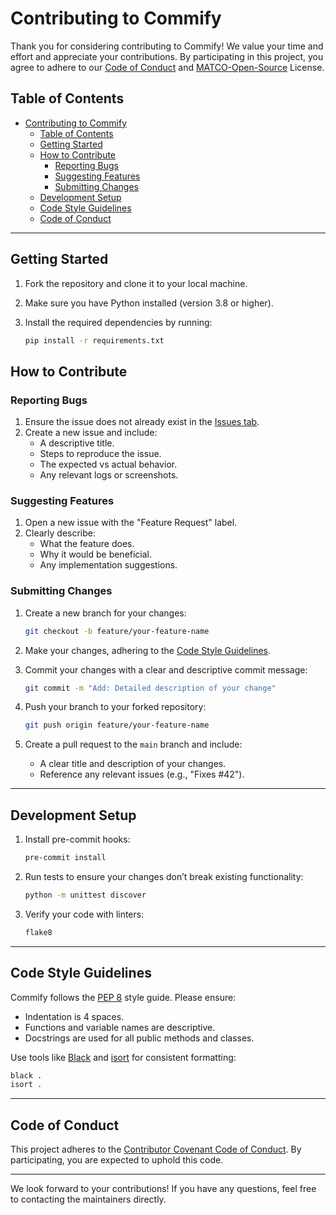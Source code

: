 # Contributing to Commify

Thank you for considering contributing to Commify! We value your time and effort and appreciate your contributions. By participating in this project, you agree to adhere to our [Code of Conduct](#code-of-conduct) and [MATCO-Open-Source](https://matuco19.com/licenses/MATCO-Open-Source) License.

## Table of Contents

- [Contributing to Commify](#contributing-to-commify)
  - [Table of Contents](#table-of-contents)
  - [Getting Started](#getting-started)
  - [How to Contribute](#how-to-contribute)
    - [Reporting Bugs](#reporting-bugs)
    - [Suggesting Features](#suggesting-features)
    - [Submitting Changes](#submitting-changes)
  - [Development Setup](#development-setup)
  - [Code Style Guidelines](#code-style-guidelines)
  - [Code of Conduct](#code-of-conduct)

---

## Getting Started

1. Fork the repository and clone it to your local machine.
2. Make sure you have Python installed (version 3.8 or higher).
3. Install the required dependencies by running:

   ```bash
   pip install -r requirements.txt
   ```

## How to Contribute

### Reporting Bugs

1. Ensure the issue does not already exist in the [Issues tab](https://github.com/Matuco19/Commify/issues).
2. Create a new issue and include:
   - A descriptive title.
   - Steps to reproduce the issue.
   - The expected vs actual behavior.
   - Any relevant logs or screenshots.

### Suggesting Features

1. Open a new issue with the "Feature Request" label.
2. Clearly describe:
   - What the feature does.
   - Why it would be beneficial.
   - Any implementation suggestions.

### Submitting Changes

1. Create a new branch for your changes:

   ```bash
   git checkout -b feature/your-feature-name
   ```

2. Make your changes, adhering to the [Code Style Guidelines](#code-style-guidelines).
3. Commit your changes with a clear and descriptive commit message:

   ```bash
   git commit -m "Add: Detailed description of your change"
   ```

4. Push your branch to your forked repository:

   ```bash
   git push origin feature/your-feature-name
   ```

5. Create a pull request to the `main` branch and include:
   - A clear title and description of your changes.
   - Reference any relevant issues (e.g., "Fixes #42").

---

## Development Setup

1. Install pre-commit hooks:

   ```bash
   pre-commit install
   ```

2. Run tests to ensure your changes don’t break existing functionality:

   ```bash
   python -m unittest discover
   ```

3. Verify your code with linters:

   ```bash
   flake8
   ```

---

## Code Style Guidelines

Commify follows the [PEP 8](https://peps.python.org/pep-0008/) style guide. Please ensure:

- Indentation is 4 spaces.
- Functions and variable names are descriptive.
- Docstrings are used for all public methods and classes.

Use tools like [Black](https://black.readthedocs.io/en/stable/) and [isort](https://pycqa.github.io/isort/) for consistent formatting:

```bash
black .
isort .
```

---

## Code of Conduct

This project adheres to the [Contributor Covenant Code of Conduct](https://www.contributor-covenant.org/version/2/1/code_of_conduct/). By participating, you are expected to uphold this code.

---

We look forward to your contributions! If you have any questions, feel free to contacting the maintainers directly.
